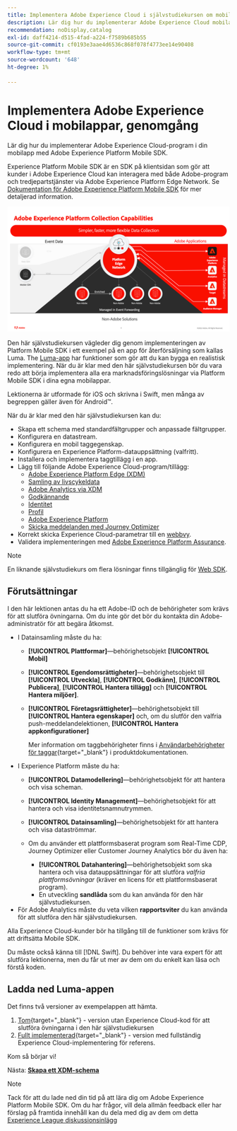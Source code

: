 ```yaml
---
title: Implementera Adobe Experience Cloud i självstudiekursen om mobilappar
description: Lär dig hur du implementerar Adobe Experience Cloud mobilappar. I den här självstudiekursen får du hjälp med att implementera Experience Cloud-program i ett exempel på en Swift-app.
recommendation: noDisplay,catalog
exl-id: daff4214-d515-4fad-a224-f7589b685b55
source-git-commit: cf0193e3aae4d6536c868f078f4773ee14e90408
workflow-type: tm+mt
source-wordcount: '648'
ht-degree: 1%

---
```


# Implementera Adobe Experience Cloud i mobilappar, genomgång

Lär dig hur du implementerar Adobe Experience Cloud-program i din mobilapp med Adobe Experience Platform Mobile SDK.

Experience Platform Mobile SDK är en SDK på klientsidan som gör att kunder i Adobe Experience Cloud kan interagera med både Adobe-program och tredjepartstjänster via Adobe Experience Platform Edge Network. Se [Dokumentation för Adobe Experience Platform Mobile SDK](https://aep-sdks.gitbook.io/docs/) för mer detaljerad information.

![bygginställningar](assets/data-collection-mobile-sdk.png)


Den här självstudiekursen vägleder dig genom implementeringen av Platform Mobile SDK i ett exempel på en app för återförsäljning som kallas Luma. The [Luma-app](https://github.com/Adobe-Marketing-Cloud/Luma-iOS-Mobile-App) har funktioner som gör att du kan bygga en realistisk implementering. När du är klar med den här självstudiekursen bör du vara redo att börja implementera alla era marknadsföringslösningar via Platform Mobile SDK i dina egna mobilappar.

Lektionerna är utformade för iOS och skrivna i Swift, men många av begreppen gäller även för Android™.

När du är klar med den här självstudiekursen kan du:

* Skapa ett schema med standardfältgrupper och anpassade fältgrupper.
* Konfigurera en datastream.
* Konfigurera en mobil taggegenskap.
* Konfigurera en Experience Platform-datauppsättning (valfritt).
* Installera och implementera taggtillägg i en app.
* Lägg till följande Adobe Experience Cloud-program/tillägg:
   * [Adobe Experience Platform Edge (XDM)](events.md)
   * [Samling av livscykeldata](lifecycle-data.md)
   * [Adobe Analytics via XDM](analytics.md)
   * [Godkännande](consent.md)
   * [Identitet](identity.md)
   * [Profil](profile.md)
   * [Adobe Experience Platform](platform.md)
   * [Skicka meddelanden med Journey Optimizer](journey-optimizer-push.md)
* Korrekt skicka Experience Cloud-parametrar till en [webbvy](web-views.md).
* Validera implementeringen med [Adobe Experience Platform Assurance](assurance.md).

>[!NOTE]
>
>En liknande självstudiekurs om flera lösningar finns tillgänglig för [Web SDK](../tutorial-web-sdk/overview.md).

## Förutsättningar

I den här lektionen antas du ha ett Adobe-ID och de behörigheter som krävs för att slutföra övningarna. Om du inte gör det bör du kontakta din Adobe-administratör för att begära åtkomst.

* I Datainsamling måste du ha:
   * **[!UICONTROL Plattformar]**—behörighetsobjekt **[!UICONTROL Mobil]**
   * **[!UICONTROL Egendomsrättigheter]**—behörighetsobjekt till **[!UICONTROL Utveckla]**, **[!UICONTROL Godkänn]**, **[!UICONTROL Publicera]**, **[!UICONTROL Hantera tillägg]** och **[!UICONTROL Hantera miljöer]**.
   * **[!UICONTROL Företagsrättigheter]**—behörighetsobjekt till **[!UICONTROL Hantera egenskaper]** och, om du slutför den valfria push-meddelandelektionen, **[!UICONTROL Hantera appkonfigurationer]**

      Mer information om taggbehörigheter finns i [Användarbehörigheter för taggar](https://experienceleague.adobe.com/docs/experience-platform/tags/admin/user-permissions.html?lang=en){target=&quot;_blank&quot;} i produktdokumentationen.
* I Experience Platform måste du ha:
   * **[!UICONTROL Datamodellering]**—behörighetsobjekt för att hantera och visa scheman.
   * **[!UICONTROL Identity Management]**—behörighetsobjekt för att hantera och visa identitetsnamnutrymmen.
   * **[!UICONTROL Datainsamling]**—behörighetsobjekt för att hantera och visa dataströmmar.

   * Om du använder ett plattformsbaserat program som Real-Time CDP, Journey Optimizer eller Customer Journey Analytics bör du även ha:
      * **[!UICONTROL Datahantering]**—behörighetsobjekt som ska hantera och visa datauppsättningar för att slutföra _valfria plattformsövningar_ (kräver en licens för ett plattformsbaserat program).
      * En utveckling **sandlåda** som du kan använda för den här självstudiekursen.
* För Adobe Analytics måste du veta vilken **rapportsviter** du kan använda för att slutföra den här självstudiekursen.

Alla Experience Cloud-kunder bör ha tillgång till de funktioner som krävs för att driftsätta Mobile SDK.

Du måste också känna till [!DNL Swift]. Du behöver inte vara expert för att slutföra lektionerna, men du får ut mer av dem om du enkelt kan läsa och förstå koden.

## Ladda ned Luma-appen

Det finns två versioner av exempelappen att hämta.

1. [Tom](https://github.com/Adobe-Marketing-Cloud/Luma-iOS-Mobile-App){target=&quot;_blank&quot;} - version utan Experience Cloud-kod för att slutföra övningarna i den här självstudiekursen
1. [Fullt implementerad](https://github.com/Adobe-Marketing-Cloud/Luma-iOS-Mobile-App){target=&quot;_blank&quot;} - version med fullständig Experience Cloud-implementering för referens.

Kom så börjar vi!


Nästa: **[Skapa ett XDM-schema](create-schema.md)**

>[!NOTE]
>
>Tack för att du lade ned din tid på att lära dig om Adobe Experience Platform Mobile SDK. Om du har frågor, vill dela allmän feedback eller har förslag på framtida innehåll kan du dela med dig av dem om detta [Experience League diskussionsinlägg](https://experienceleaguecommunities.adobe.com/t5/adobe-experience-platform-launch/tutorial-discussion-implement-adobe-experience-cloud-in-mobile/td-p/443796)